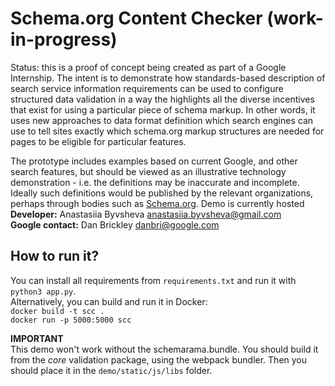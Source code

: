 # Schema.org Content Checker **(work-in-progress)**
Status: this is a proof of concept being created as part of a Google Internship. 
The intent is to demonstrate how standards-based description of search service 
information requirements can be used to configure structured data validation in a 
way the highlights all the diverse incentives that exist for using a particular 
piece of schema markup. In other words, it uses new approaches to data format definition
which search engines can use to tell sites exactly which schema.org markup structures 
are needed for pages to be eligible for particular features.

The prototype includes examples based on current Google, 
and other search features, but should be viewed as an illustrative 
technology demonstration - i.e. the definitions may be inaccurate and incomplete. 
Ideally such definitions would be published by the relevant organizations, perhaps 
through bodies such as [Schema.org](https://schema.org). Demo is currently hosted<br />
**Developer:** Anastasiia Byvsheva anastasiia.byvsheva@gmail.com <br />
**Google contact:** Dan Brickley danbri@google.com <br />

## How to run it?

You can install all requirements from ```requirements.txt``` and run it with 
```python3 app.py```. <br />
Alternatively, you can build and run it in Docker: <br />
```docker build -t scc .```<br />
```docker run -p 5000:5000 scc```<br />

**IMPORTANT** <br />
This demo won't work without the schemarama.bundle. You should build it from the 
*core* validation package, using the webpack bundler. Then you should place it in 
the ```demo/static/js/libs``` folder.
